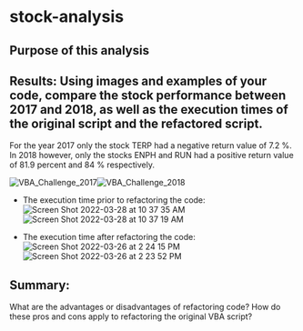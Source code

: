 # stock-analysis
## Purpose of this analysis


## Results: Using images and examples of your code, compare the stock performance between 2017 and 2018, as well as the execution times of the original script and the refactored script.

For the year 2017 only the stock TERP had a negative return value of 7.2 %. In 2018 however, only the stocks ENPH and RUN had a positive return value of 81.9 percent and 84 % respectively.

![VBA_Challenge_2017](https://user-images.githubusercontent.com/93875400/160425247-7af9884b-2a33-4c48-9287-cfa7d19b149b.png)![VBA_Challenge_2018](https://user-images.githubusercontent.com/93875400/160425277-9ec1ff26-912b-4622-8629-e72f6dc963b9.png)

* The execution time prior to refactoring the code: 
![Screen Shot 2022-03-28 at 10 37 35 AM](https://user-images.githubusercontent.com/93875400/160425656-541b58a9-9b0f-4a40-bba1-52722a9af7d4.png)![Screen Shot 2022-03-28 at 10 37 19 AM](https://user-images.githubusercontent.com/93875400/160425684-a6234420-8619-414b-a934-10b2ce8dd182.png)

* The execution time after refactoring the code:
![Screen Shot 2022-03-26 at 2 24 15 PM](https://user-images.githubusercontent.com/93875400/160425868-1ffa97c4-11f5-4b80-9b6d-47bafb8caf26.png)![Screen Shot 2022-03-26 at 2 23 52 PM](https://user-images.githubusercontent.com/93875400/160425985-ba0450eb-01c0-415c-8ec5-2463fda63bd3.png)



## Summary:
What are the advantages or disadvantages of refactoring code?
How do these pros and cons apply to refactoring the original VBA script?
